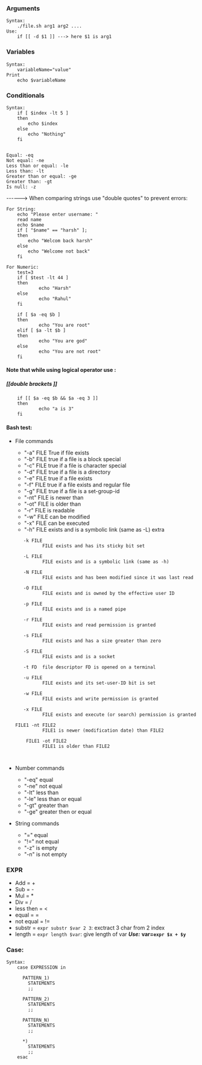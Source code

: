 ### Arguments
	Syntax: 
		./file.sh arg1 arg2 ....
	Use:
		if [[ -d $1 ]] ---> here $1 is arg1

### Variables
	Syntax: 
		variableName="value"
	Print
		echo $variableName

### Conditionals
	Syntax:
		if [ $index -lt 5 ]
		then
			echo $index
		else
			echo "Nothing"
		fi


    Equal: -eq
    Not equal: -ne
    Less than or equal: -le
    Less than: -lt
    Greater than or equal: -ge
    Greater than: -gt
    Is null: -z

------> When comparing strings use "double quotes" to prevent errors:

	For String: 
		echo "Please enter username: "
		read name
		echo $name
		if [ "$name" == "harsh" ];
		then
	        echo "Welcom back harsh"
		else
	        echo "Welcome not back"
		fi

	For Numeric:
		test=3
		if [ $test -lt 44 ]
		then 
		        echo "Harsh"
		else
		        echo "Rahul"
		fi

		if [ $a -eq $b ]
		then
		        echo "You are root"
		elif [ $a -lt $b ]
		then
		        echo "You are god"
		else
		        echo "You are not root"
		fi
#### Note that while using logical operator use : 
##### [[double  brackets ]]
		if [[ $a -eq $b && $a -eq 3 ]]
		then
		        echo "a is 3"
		fi

#### Bash test:
* File commands
	* "-a" FILE True if file exists
	* "-b" FILE true if a file is a block special
	* "-c" FILE true if a file is character special
	* "-d" FILE true if a file is a directory
	* "-e" FILE true if a file exists
	* "-f" FILE true if a file exists and regular file
	* "-g" FILE true if a file is a set-group-id
	* "-nt" FILE is newer than
	* "-ot" FILE is older than
	* "-r" FILE is readable
	* "-w" FILE can be modified
	* "-x" FILE can be executed
	* "-h" FILE exists and is a symbolic link (same as -L)
    extra 
    ````````````````````````````````````````````````````
       -k FILE
              FILE exists and has its sticky bit set

       -L FILE
              FILE exists and is a symbolic link (same as -h)

       -N FILE
              FILE exists and has been modified since it was last read

       -O FILE
              FILE exists and is owned by the effective user ID

       -p FILE
              FILE exists and is a named pipe

       -r FILE
              FILE exists and read permission is granted

       -s FILE
              FILE exists and has a size greater than zero

       -S FILE
              FILE exists and is a socket

       -t FD  file descriptor FD is opened on a terminal

       -u FILE
              FILE exists and its set-user-ID bit is set

       -w FILE
              FILE exists and write permission is granted

       -x FILE
              FILE exists and execute (or search) permission is granted

	FILE1 -nt FILE2
              FILE1 is newer (modification date) than FILE2

       	FILE1 -ot FILE2
              FILE1 is older than FILE2

	     
	`````````````````````````````````````````````````````````````````````

* Number commands
	* "-eq" equal
	* "-ne" not equal
	* "-lt" less than
	* "-le" less than or equal
	* "-gt" greater than
	* "-ge" greater then or equal
* String commands
	* "=" equal
	* "!=" not equal
	* "-z" is empty
	* "-n" is not empty

### EXPR
- Add = +
- Sub = -
- Mul = \*
- Div = /
- less then = \<
- equal = =
- not equal = \!=
- substr = `expr substr $var 2 3`: exctract 3 char from 2 index
- length = `expr length $var`: give length of var
___Use:___
	****var=`expr $x + $y`****
	

### Case:
	Syntax:
		case EXPRESSION in

		  PATTERN_1)
		    STATEMENTS
		    ;;

		  PATTERN_2)
		    STATEMENTS
		    ;;

		  PATTERN_N)
		    STATEMENTS
		    ;;

		  *)
		    STATEMENTS
		    ;;
		esac
